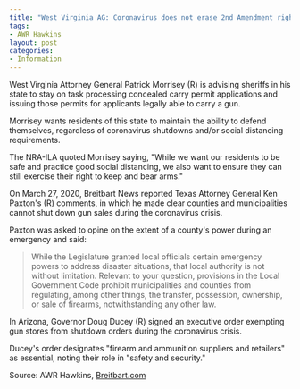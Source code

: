 ```yaml
---
title: "West Virginia AG: Coronavirus does not erase 2nd Amendment rights"
tags:
- AWR Hawkins
layout: post
categories:
- Information
---
```


West Virginia Attorney General Patrick Morrisey (R) is advising sheriffs in his state to stay on task processing concealed carry permit applications and issuing those permits for applicants legally able to carry a gun.

Morrisey wants residents of this state to maintain the ability to defend themselves, regardless of coronavirus shutdowns and/or social distancing requirements.

The NRA-ILA quoted Morrisey saying, "While we want our residents to be safe and practice good social distancing, we also want to ensure they can still exercise their right to keep and bear arms."

On March 27, 2020, Breitbart News reported Texas Attorney General Ken Paxton's (R) comments, in which he made clear counties and municipalities cannot shut down gun sales during the coronavirus crisis.

Paxton was asked to opine on the extent of a county's power during an emergency and said:

> While the Legislature granted local officials certain emergency powers to address disaster situations, that local authority is not without limitation. Relevant to your question, provisions in the Local Government Code prohibit municipalities and counties from regulating, among other things, the transfer, possession, ownership, or sale of firearms, notwithstanding any other law.

In Arizona, Governor Doug Ducey (R) signed an executive order exempting gun stores from shutdown orders during the coronavirus crisis.

Ducey's order designates "firearm and ammunition suppliers and retailers" as essential, noting their role in "safety and security."

Source: AWR Hawkins, [Breitbart.com](https://www.breitbart.com/politics/2020/04/16/west-virginia-ag-coronavirus-does-not-erase-2nd-amendment-rights/)
